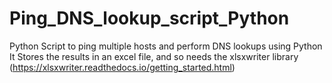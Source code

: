 # Ping_DNS_lookup_script_Python
Python Script to ping multiple hosts and perform DNS lookups using Python
It Stores the results in an excel file, and so needs the xlsxwriter library (https://xlsxwriter.readthedocs.io/getting_started.html)

